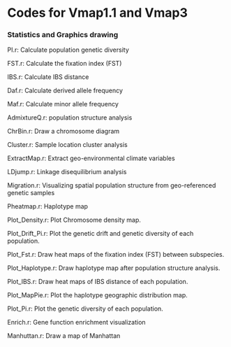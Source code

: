 # Codes for Vmap1.1 and Vmap3
### Statistics and Graphics drawing
 
PI.r: Calculate population genetic diversity

FST.r: Calculate the fixation index (FST)

IBS.r: Calculate IBS distance

Daf.r: Calculate derived allele frequency

Maf.r: Calculate minor allele frequency

AdmixtureQ.r: population structure analysis

ChrBin.r: Draw a chromosome diagram

Cluster.r: Sample location cluster analysis

ExtractMap.r: Extract geo-environmental climate variables

LDjump.r: Linkage disequilibrium analysis

Migration.r: Visualizing spatial population structure from geo-referenced genetic samples

Pheatmap.r: Haplotype map

Plot_Density.r: Plot Chromosome density map.

Plot_Drift_Pi.r: Plot the genetic drift and genetic diversity of each population.

Plot_Fst.r: Draw heat maps of the fixation index (FST) between subspecies.

Plot_Haplotype.r: Draw haplotype map after population structure analysis.

Plot_IBS.r: Draw heat maps of IBS distance of each population.

Plot_MapPie.r: Plot the haplotype geographic distribution map.

Plot_Pi.r: Plot the genetic diversity of each population.

Enrich.r: Gene function enrichment visualization

Manhuttan.r: Draw a map of Manhattan
